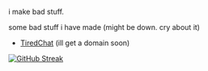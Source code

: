 i make bad stuff.

some bad stuff i have made (might be down. cry about it)
- [TiredChat](http://51.194.111.46:443/) (ill get a domain soon)

[![GitHub Streak](https://github-readme-streak-stats.herokuapp.com?user=Duck%2FTGD&theme=hacker&border_radius=1.9)](https://git.io/streak-stats)
